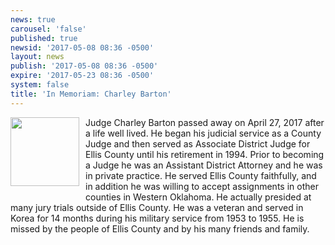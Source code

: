 ```yaml
---
news: true
carousel: 'false'
published: true
newsid: '2017-05-08 08:36 -0500'
layout: news
publish: '2017-05-08 08:36 -0500'
expire: '2017-05-23 08:36 -0500'
system: false
title: 'In Memoriam: Charley Barton'
---
```

<img style="width: 110px; float: left; margin: 0 10px 10px 0;" src='http://www.oscn.net/images/news/charley-barton.jpg' />
Judge Charley Barton passed away on April 27, 2017 after a life well lived.  He began his judicial service as a County Judge and then served as Associate District Judge for Ellis County until his retirement in 1994.  Prior to becoming a Judge he was an Assistant District Attorney and he was in private practice.  He served Ellis County faithfully, and in addition he was willing to accept assignments in other counties in Western Oklahoma.   He actually presided at many jury trials outside of Ellis County.  He was a veteran and served in Korea for 14 months during his military service from 1953 to 1955.  He is missed by the people of Ellis County and by his many friends and family.
